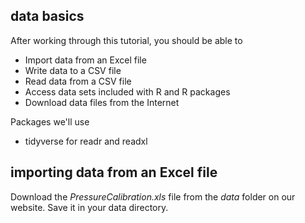 
data basics
-----------

After working through this tutorial, you should be able to

-   Import data from an Excel file
-   Write data to a CSV file
-   Read data from a CSV file
-   Access data sets included with R and R packages
-   Download data files from the Internet

Packages we'll use

-   tidyverse for readr and readxl

importing data from an Excel file
---------------------------------

Download the *PressureCalibration.xls* file from the *data* folder on our website. Save it in your data directory.
